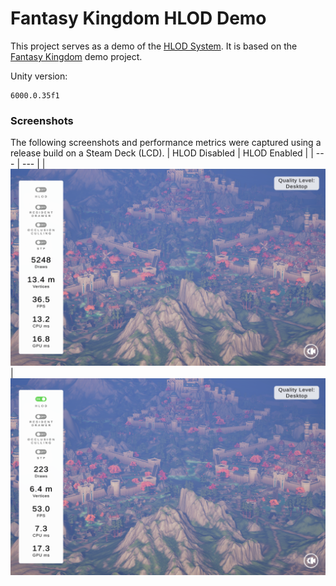 # Fantasy Kingdom HLOD Demo
This project serves as a demo of the [HLOD System][hlodRepo].
It is based on the [Fantasy Kingdom][fantasyKingdom] demo project.

Unity version:
```
6000.0.35f1
```
### Screenshots
The following screenshots and performance metrics were captured using a release build on a Steam Deck (LCD).
| HLOD Disabled  | HLOD Enabled |
| --- | --- |
| ![](Docs/Nothing.png) | ![](Docs/HLOD.png)

[hlodRepo]: <https://github.com/NicoLeyman/HLODSystem>
[fantasyKingdom]: <https://unity.com/demos/fantasy-kingdom>
